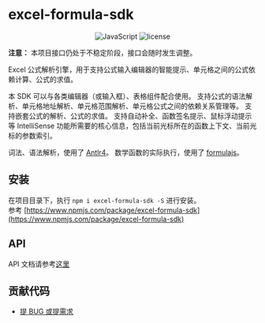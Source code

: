 # excel-formula-sdk

<p align="center">
<img alt="JavaScript" src="https://img.shields.io/badge/language-JavaScript-brightgreen.svg">
<img alt="license" src="https://img.shields.io/badge/license-MIT-blue.svg">
</p>

**注意：** 本项目接口仍处于不稳定阶段，接口会随时发生调整。

Excel 公式解析引擎，用于支持公式输入编辑器的智能提示、单元格之间的公式依赖计算、公式的求值。



本 SDK 可以与各类编辑器（或输入框）、表格组件配合使用。
支持公式的语法解析、单元格地址解析、单元格范围解析、单元格公式之间的依赖关系管理等。
支持嵌套公式的解析、公式的求值。
支持自动补全、函数签名提示、鼠标浮动提示等 IntelliSense 功能所需要的核心信息，包括当前光标所在的函数上下文、当前光标的参数索引。

词法、语法解析，使用了 [Antlr4](https://www.antlr.org)。
数学函数的实际执行，使用了 [formulajs](https://formulajs.info)。

## 安装

在项目目录下，执行 `npm i excel-formula-sdk -S` 进行安装。  
参考 [https://www.npmjs.com/package/excel-formula-sdk](https://www.npmjs.com/package/excel-formula-sdk)

## API
API 文档请参考[这里](./API.md)

## 贡献代码
* [提 BUG 或提需求](https://github.com/yezhang/excel-formula-sdk/issues)